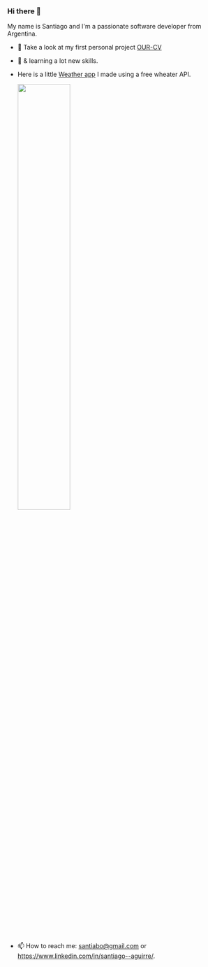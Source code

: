 ### Hi there 👋
 My name is Santiago and I'm a passionate software developer from Argentina. 

- 🔭 Take a look at my first personal project [OUR-CV](https://github.com/santiabo/OUR-CV)
- 🌱 & learning a lot new skills. 
- Here is a little [Weather app](https://weather-app-rosy.vercel.app/) I made using a free wheater API.       
    
    <img src="https://scontent.fcor2-1.fna.fbcdn.net/v/t1.0-9/159736195_10224242906681632_8364600231038633927_n.jpg?_nc_cat=102&ccb=1-3&_nc_sid=730e14&_nc_eui2=AeHNq685VDGNlSeSwz8oIpM4loJ1Lnc-cOyWgnUudz5w7EaPigFoKAOpRwxYztm9eaE&_nc_ohc=YpR0appEo6kAX-vlMH-&_nc_ht=scontent.fcor2-1.fna&oh=7bc9e18cee9b844c298eb21e9c7ba18e&oe=606D00FE" width="50%" height="50%">

- 📫 How to reach me: santiabo@gmail.com or https://www.linkedin.com/in/santiago--aguirre/.
